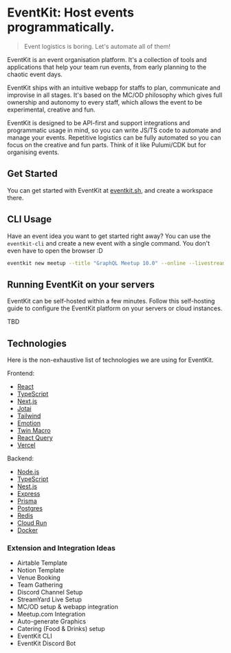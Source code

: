 # EventKit: Host events programmatically.

> Event logistics is boring. Let's automate all of them!

EventKit is an event organisation platform. It's a collection of tools and applications that help your team run events, from early planning to the chaotic event days.

EventKit ships with an intuitive webapp for staffs to plan, communicate and improvise in all stages. It's based on the MC/OD philosophy which gives full ownership and autonomy to every staff, which allows the event to be experimental, creative and fun.

EventKit is designed to be API-first and support integrations and programmatic usage in mind, so you can write JS/TS code to automate and manage your events. Repetitive logistics can be fully automated so you can focus on the creative and fun parts. Think of it like Pulumi/CDK but for organising events.

## Get Started

You can get started with EventKit at [eventkit.sh](https://eventkit.sh), and create a workspace there.

## CLI Usage

Have an event idea you want to get started right away? You can use the `eventkit-cli` and create a new event with a single command. You don't even have to open the browser :D

```bash
eventkit new meetup --title "GraphQL Meetup 10.0" --online --livestream=streamyard,youtube --date "19 Aug - 20 Aug" --time "7PM - 9PM"
```

## Running EventKit on your servers

EventKit can be self-hosted within a few minutes. Follow this self-hosting guide to configure the EventKit platform on your servers or cloud instances.

TBD

## Technologies

Here is the non-exhaustive list of technologies we are using for EventKit.

Frontend:

- [React](https://reactjs.org)
- [TypeScript](https://www.typescriptlang.org)
- [Next.js](https://nextjs.org)
- [Jotai](https://jotai.org)
- [Tailwind](https://tailwindcss.com)
- [Emotion](https://emotion.sh)
- [Twin Macro](https://twin.macro)
- [React Query](https://react-query.tanstack.com)
- [Vercel](https://vercel.com)

Backend:

- [Node.js](https://nodejs.org)
- [TypeScript](https://www.typescriptlang.org)
- [Nest.js](https://nestjs.com)
- [Express](https://expressjs.com)
- [Prisma](https://www.prisma.io)
- [Postgres](https://www.postgresql.org)
- [Redis](https://redis.io)
- [Cloud Run](https://cloud.google.com/run)
- [Docker](https://docker.io)

### Extension and Integration Ideas

- Airtable Template
- Notion Template
- Venue Booking
- Team Gathering
- Discord Channel Setup
- StreamYard Live Setup
- MC/OD setup & webapp integration
- Meetup.com Integration
- Auto-generate Graphics
- Catering (Food & Drinks) setup
- EventKit CLI
- EventKit Discord Bot
